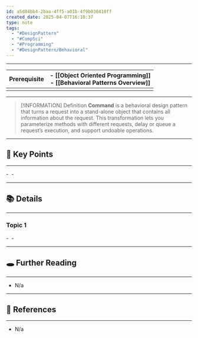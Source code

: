 ```yaml
---
id: a5d84bb4-2baa-4ff5-a01b-4f9b030410ff
created_date: 2025-04-07T16:10:37
type: note
tags:
  - "#DesignPattern"
  - "#CompSci"
  - "#Programming"
  - "#DesignPattern/Behavioral"
---
```

---

| Prerequisite | - [[Object Oriented Programming]]<br>- [[Behavioral Patterns Overview]] |
| ------------ | -------------------------------------------------------------- |
|              |                                                                |

---
> [!INFORMATION] Definition
> **Command** is a behavioral design pattern that turns a request into a stand-alone object that contains all information about the request. This transformation lets you parameterize methods with different requests, delay or queue a request’s execution, and support undoable operations.

---
## 📌 Key Points
---

- 
- 

---
## 📚 Details
---
### Topic 1
- 
- 

---
## 🕳️ Further Reading
---
- N/a


---
## 🔗 References
---
- N/a